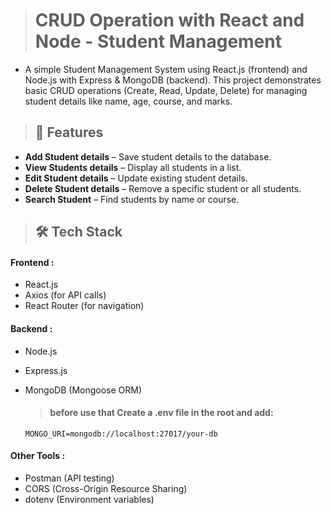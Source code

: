 ># CRUD Operation with React and Node - Student Management
- A simple Student Management System using React.js (frontend) and Node.js with Express & MongoDB (backend). This project demonstrates basic CRUD operations (Create, Read, Update, Delete) for managing student details like name, age, course, and marks.
  
>## 🚀 Features
- **Add Student details** – Save student details to the database.
- **View Students details** – Display all students in a list.
- **Edit Student details** – Update existing student details.
- **Delete Student details** – Remove a specific student or all students.
- **Search Student** – Find students by name or course.

> ## 🛠 Tech Stack

  #### Frontend :
- React.js
- Axios (for API calls)
-  React Router (for navigation)
  
 #### Backend :
- Node.js
- Express.js
- MongoDB (Mongoose ORM)

  >#### before use that Create a .env file in the root and add:
      MONGO_URI=mongodb://localhost:27017/your-db
  
 #### Other Tools :
- Postman (API testing)
- CORS (Cross-Origin Resource Sharing)
- dotenv (Environment variables)


